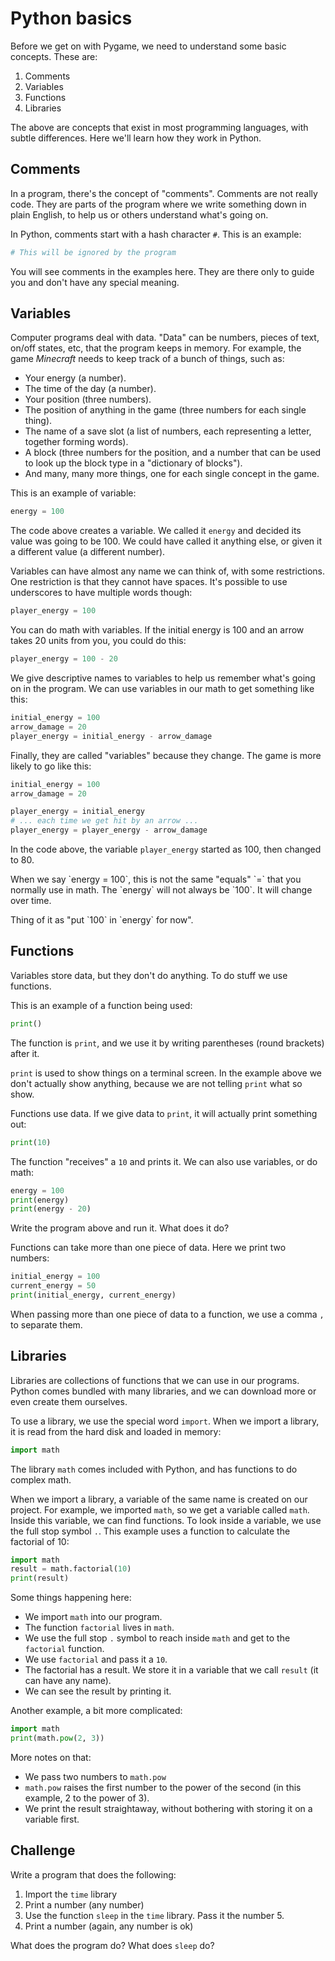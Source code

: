 # Python basics

Before we get on with Pygame, we need to understand some basic concepts. These are:

1. Comments
2. Variables
3. Functions
4. Libraries

The above are concepts that exist in most programming languages, with subtle differences. Here we'll learn how they work in Python.

## Comments

In a program, there's the concept of "comments". Comments are not really code. They are parts of the program where we write something down in plain English, to help us or others understand what's going on.

In Python, comments start with a hash character `#`. This is an example:

```python
# This will be ignored by the program
```

You will see comments in the examples here. They are there only to guide you and don't have any special meaning.

## Variables

Computer programs deal with data. "Data" can be numbers, pieces of text, on/off states, etc, that the program keeps in memory. For example, the game _Minecraft_ needs to keep track of a bunch of things, such as:

* Your energy (a number).
* The time of the day (a number).
* Your position (three numbers).
* The position of anything in the game (three numbers for each single thing).
* The name of a save slot (a list of numbers, each representing a letter, together forming words).
* A block (three numbers for the position, and a number that can be used to look up the block type in a "dictionary of blocks").
* And many, many more things, one for each single concept in the game.

This is an example of variable:

```python
energy = 100
```

The code above creates a variable. We called it `energy` and decided its value was going to be 100. We could have called it anything else, or given it a different value (a different number).

Variables can have almost any name we can think of, with some restrictions. One restriction is that they cannot have spaces. It's possible to use underscores to have multiple words though:

```python
player_energy = 100
```

You can do math with variables. If the initial energy is 100 and an arrow takes 20 units from you, you could do this:

```python
player_energy = 100 - 20
```

We give descriptive names to variables to help us remember what's going on in the program. We can use variables in our math to get something like this:

```python
initial_energy = 100
arrow_damage = 20
player_energy = initial_energy - arrow_damage
```

Finally, they are called "variables" because they change. The game is more likely to go like this:

```python
initial_energy = 100
arrow_damage = 20

player_energy = initial_energy
# ... each time we get hit by an arrow ...
player_energy = player_energy - arrow_damage
```

In the code above, the variable `player_energy` started as 100, then changed to 80.

<div class="main-body__note"><div class="main-body__note-body">
<p>When we say `energy = 100`, this is not the same "equals" `=` that you normally use in math. The `energy` will not always be `100`. It will change over time.</p>
<p>Thing of it as "put `100` in `energy` for now".</p>
</div></div>

## Functions

Variables store data, but they don't do anything. To do stuff we use functions.

This is an example of a function being used:

```python
print()
```

The function is `print`, and we use it by writing parentheses (round brackets) after it.

`print` is used to show things on a terminal screen. In the example above we don't actually show anything, because we are not telling `print` what so show.

Functions use data. If we give data to `print`, it will actually print something out:

```python
print(10)
```

The function "receives" a `10` and prints it. We can also use variables, or do math:

```python
energy = 100
print(energy)
print(energy - 20)
```

Write the program above and run it. What does it do?

Functions can take more than one piece of data. Here we print two numbers:

```python
initial_energy = 100
current_energy = 50
print(initial_energy, current_energy)
```

When passing more than one piece of data to a function, we use a comma `,` to separate them.

## Libraries

Libraries are collections of functions that we can use in our programs. Python comes bundled with many libraries, and we can download more or even create them ourselves.

To use a library, we use the special word `import`. When we import a library, it is read from the hard disk and loaded in memory:

```python
import math
```

The library `math` comes included with Python, and has functions to do complex math.

When we import a library, a variable of the same name is created on our project. For example, we imported `math`, so we get a variable called `math`. Inside this variable, we can find functions. To look inside a variable, we use the full stop symbol `.`. This example uses a function to calculate the factorial of 10:

```python
import math
result = math.factorial(10)
print(result)
```

Some things happening here:

* We import `math` into our program.
* The function `factorial` lives in `math`.
* We use the full stop `.` symbol to reach inside `math` and get to the `factorial` function.
* We use `factorial` and pass it a `10`.
* The factorial has a result. We store it in a variable that we call `result` (it can have any name).
* We can see the result by printing it.

Another example, a bit more complicated:

```python
import math
print(math.pow(2, 3))
```

More notes on that:

* We pass two numbers to `math.pow`
* `math.pow` raises the first number to the power of the second (in this example, 2 to the power of 3).
* We print the result straightaway, without bothering with storing it on a variable first.

## Challenge

Write a program that does the following:

1. Import the `time` library
2. Print a number (any number)
3. Use the function `sleep` in the `time` library. Pass it the number 5.
4. Print a number (again, any number is ok)

What does the program do? What does `sleep` do?
